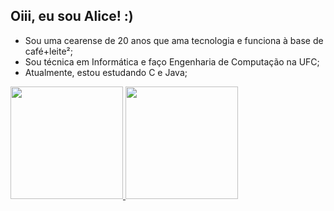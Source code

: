 ## Oiii, eu sou Alice! :)

- Sou uma cearense de 20 anos que ama tecnologia e funciona à base de café+leite²;
- Sou técnica em Informática e faço Engenharia de Computação na UFC;
- Atualmente, estou estudando C e Java;

<!-- stats --!>
<div style="display: inline_block">
  <a href="https://github.com/lic3as">
  <img height="180px" src="https://github-readme-stats.vercel.app/api?username=lic3as&show_icons=true&theme=tokyonight"/>
  <img height="180px" src="https://github-readme-stats.vercel.app/api/top-langs/?username=lic3as&layout=compact"/>
</div>
